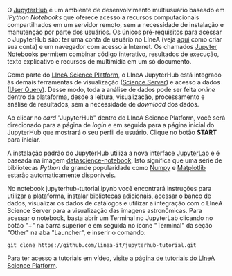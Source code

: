 

O [JupyterHub](https://jupyter.org/hub) é um ambiente de desenvolvimento multiusuário baseado em _iPython Notebooks_ que oferece acesso a recursos computacionais compartilhados em um servidor remoto, sem a necessidade de instalação e manutenção por parte dos usuários. Os únicos pré-requisitos para acessar o JupyterHub são: ter uma conta de usuário no LIneA (veja [aqui](../primeiros_passos.md) como criar sua conta) e um navegador com acesso à Internet. Os chamados [Jupyter Notebooks](https://docs.jupyter.org/en/latest/) permitem combinar código interativo, resultados de execução, texto explicativo e recursos de multimídia em um só documento.  

Como parte do [LIneA Science Platform](../lsp/index.md), o LIneA JupyterHub está integrado às demais ferramentas de visualização ([Science Server](../lsp/sci_server.md)) e acesso a dados ([User Query](../lsp/user_query.md)). Desse modo, toda a análise de dados pode ser feita _online_ dentro da plataforma, desde a leitura, visualização, processamento e análise de resultados, sem a necessidade de _download_ dos dados. 

Ao clicar no _card_ "JupyterHub" dentro do LIneA Science Platform, você será direcionado para a página de _login_ e em seguida para a página inicial do JupyterHub que mostrará o seu perfil de usuário. Clique no botão **START** para iniciar.       

A instalação padrão do JupyterHub utiliza a nova interface [JupyterLab](https://jupyterlab.readthedocs.io/en/stable/) e é baseada na imagem [datascience-notebook](https://github.com/jupyter/docker-stacks). Isto significa que uma série de bibliotecas _Python_ de grande popularidade como [Numpy](https://numpy.org/) e [Matplotlib](https://matplotlib.org/) estarão automaticamente disponíveis.


No notebook jupyterhub-tutorial.ipynb você encontrará instruções para utilizar a plataforma, instalar bibliotecas adicionais, acessar o banco de dados, visualizar os dados de catálogos e utilizar a integração com o LIneA Science Server para a visualização das imagens astronômicas. Para acessar o notebook, basta abrir um Terminal no JupyterLab clicando no botão "+" na barra superior e em seguida no ícone "Terminal" da seção "Other" na aba "Launcher", e inserir o comando:

```shell
git clone https://github.com/linea-it/jupyterhub-tutorial.git
```

Para ter acesso a tutoriais em vídeo, visite a [página de tutoriais do LIneA Science Platform](https://lsp.linea.org.br/tutorials).  
 
 

